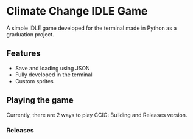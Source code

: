 # Climate Change IDLE Game
A simple IDLE game developed for the terminal made in Python as a graduation project.

## Features
- Save and loading using JSON
- Fully developed in the terminal
- Custom sprites

## Playing the game
Currently, there are 2 ways to play CCIG: Building and Releases version.

### Releases
